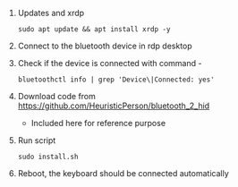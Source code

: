 1. Updates and xrdp 
    ```
    sudo apt update && apt install xrdp -y
    ```

2. Connect to the bluetooth device in rdp desktop

3. Check if the device is connected with command -
    ```
    bluetoothctl info | grep 'Device\|Connected: yes'
    ```
4. Download code from https://github.com/HeuristicPerson/bluetooth_2_hid
   - Included here for reference purpose
  
5. Run script
   ```
   sudo install.sh
   ```
6. Reboot, the keyboard should be connected automatically



